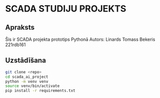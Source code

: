 # SCADA STUDIJU PROJEKTS

## Apraksts
Šis ir SCADA projekta prototips Pythonā
Autors: Linards Tomass Bekeris
221rdb161
## Uzstādīšana
```bash
git clone <repo>
cd scada_ai_project
python -m venv venv
source venv/bin/activate
pip install -r requirements.txt
